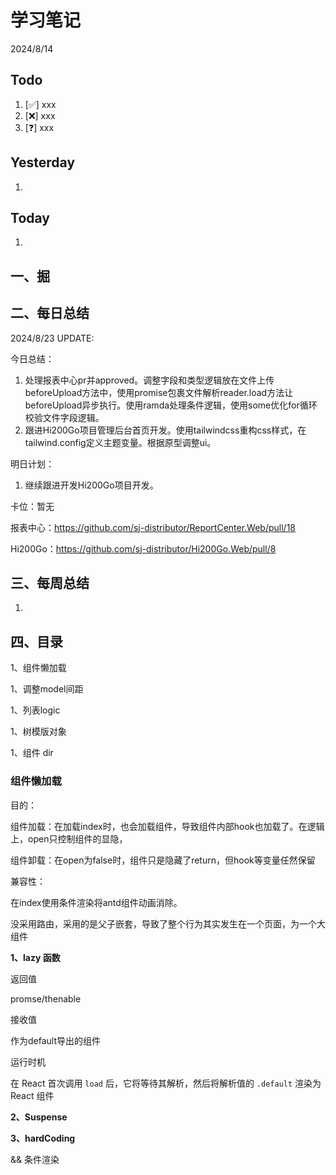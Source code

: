 # 学习笔记

2024/8/14



## Todo

1. [✅] xxx
2. [❌] xxx
3. [❓] xxx



## Yesterday

1. 




## Today

1. 



## 一、掘





## 二、每日总结

2024/8/23 UPDATE: 

今日总结：

1. 处理报表中心pr并approved。调整字段和类型逻辑放在文件上传beforeUpload方法中，使用promise包裹文件解析reader.load方法让beforeUpload异步执行。使用ramda处理条件逻辑，使用some优化for循环校验文件字段逻辑。
1. 跟进Hi200Go项目管理后台首页开发。使用tailwindcss重构css样式，在tailwind.config定义主题变量。根据原型调整ui。



明日计划：

1. 继续跟进开发Hi200Go项目开发。

   

卡位：暂无

报表中心：https://github.com/sj-distributor/ReportCenter.Web/pull/18

Hi200Go：https://github.com/sj-distributor/Hi200Go.Web/pull/8



## 三、每周总结

1. 




## 四、目录

1、组件懒加载

1、调整model间距

1、列表logic

1、树模版对象

1、组件 dir



### 组件懒加载

目的：

组件加载：在加载index时，也会加载组件，导致组件内部hook也加载了。在逻辑上，open只控制组件的显隐，

组件卸载：在open为false时，组件只是隐藏了return，但hook等变量任然保留



兼容性：

在index使用条件渲染将antd组件动画消除。

没采用路由，采用的是父子嵌套，导致了整个行为其实发生在一个页面，为一个大组件



**1、lazy  函数**

返回值

promse/thenable



接收值

作为default导出的组件



运行时机

在 React 首次调用 `load` 后，它将等待其解析，然后将解析值的 `.default` 渲染为 React 组件



**2、Suspense** 



**3、hardCoding**

&& 条件渲染





